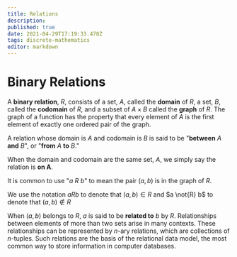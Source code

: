 ```yaml
---
title: Relations
description: 
published: true
date: 2021-04-29T17:19:33.478Z
tags: discrete-mathematics
editor: markdown
---
```


# Binary Relations
A **binary relation**, $R$, consists of a set, $A$, called the **domain** of $R$, a set, $B$, called the **codomain** of $R$, and a subset of $A \times B$ called the **graph** of $R$. The graph of a function has the property that every element of $A$ is the first element of exactly one ordered pair of the graph.

A relation whose domain is $A$ and codomain is $B$ is said to be "**between** $A$ **and** $B$", or "**from** $A$ **to** $B$." 

When the domain and codomain are the same set, $A$, we simply say the relation is **on A**.

It is common to use "$a \medspace R \medspace b$" to mean the pair $(a, b)$ is in the graph of $R$.

We use the notation $aRb$ to denote that $(a, b) \in R$ and $a \not{R} b$ to denote that $(a, b) \notin R$

When $(a, b)$ belongs to $R$, $a$ is said to be **related to** $b$ by $R$.
Relationships between elements of more than two sets arise in many contexts. These relationships can be represented by $n$-ary relations, which are collections of $n$-tuples. Such relations are the basis of the relational data model, the most common way to store information in computer databases.

